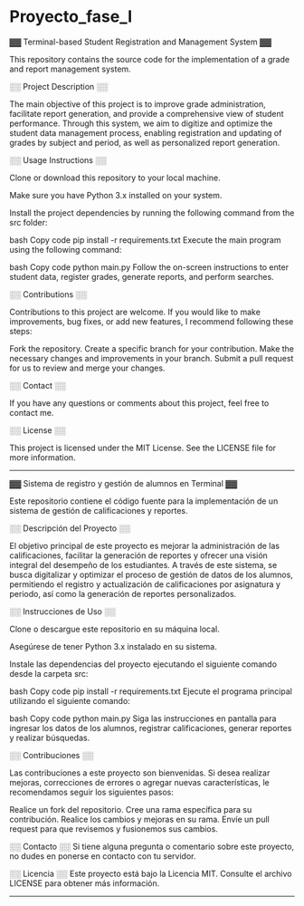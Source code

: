 # Proyecto_fase_I

▓▓ Terminal-based Student Registration and Management System ▓▓


This repository contains the source code for the implementation of a grade and report management system.


░░ Project Description ░░

The main objective of this project is to improve grade administration, 
facilitate report generation, and provide a comprehensive view of student performance. 
Through this system, we aim to digitize and optimize the student data management process, 
enabling registration and updating of grades by subject and period, as well as personalized report generation.


░░ Usage Instructions ░░

Clone or download this repository to your local machine.

Make sure you have Python 3.x installed on your system.

Install the project dependencies by running the following command from the src folder:

bash
Copy code
pip install -r requirements.txt
Execute the main program using the following command:

bash
Copy code
python main.py
Follow the on-screen instructions to enter student data, register grades, generate reports, and perform searches.


░░ Contributions ░░

Contributions to this project are welcome. If you would like to make improvements, bug fixes, or add new features, 
I recommend following these steps:

Fork the repository.
Create a specific branch for your contribution.
Make the necessary changes and improvements in your branch.
Submit a pull request for us to review and merge your changes.


░░ Contact ░░

If you have any questions or comments about this project, feel free to contact me.


░░ License ░░

This project is licensed under the MIT License. See the LICENSE file for more information.

---------------------------------------------------------------------------------------------------------------------------------------------

▓▓ Sistema de registro y gestión de alumnos en Terminal ▓▓


Este repositorio contiene el código fuente para la implementación de un sistema de gestión de calificaciones y reportes.


░░ Descripción del Proyecto ░░

El objetivo principal de este proyecto es mejorar la administración de las calificaciones, 
facilitar la generación de reportes y ofrecer una visión integral del desempeño de los estudiantes. 
A través de este sistema, se busca digitalizar y optimizar el proceso de gestión de datos de los alumnos, 
permitiendo el registro y actualización de calificaciones por asignatura y periodo, así como la generación 
de reportes personalizados.


░░ Instrucciones de Uso ░░

Clone o descargue este repositorio en su máquina local.

Asegúrese de tener Python 3.x instalado en su sistema.

Instale las dependencias del proyecto ejecutando el siguiente comando desde la carpeta src:

bash
Copy code
pip install -r requirements.txt
Ejecute el programa principal utilizando el siguiente comando:

bash
Copy code
python main.py
Siga las instrucciones en pantalla para ingresar los datos de los alumnos, registrar calificaciones, generar reportes y realizar búsquedas.


░░ Contribuciones ░░

Las contribuciones a este proyecto son bienvenidas. 
Si desea realizar mejoras, correcciones de errores o agregar nuevas características,
 le recomendamos seguir los siguientes pasos:

Realice un fork del repositorio.
Cree una rama específica para su contribución.
Realice los cambios y mejoras en su rama.
Envíe un pull request para que revisemos y fusionemos sus cambios.


░░ Contacto ░░
Si tiene alguna pregunta o comentario sobre este proyecto, 
no dudes en ponerse en contacto con tu servidor.


░░ Licencia ░░
Este proyecto está bajo la Licencia MIT. Consulte el archivo LICENSE para obtener más información.

---------------------------------------------------------------------------------------------------------------------------------------------
